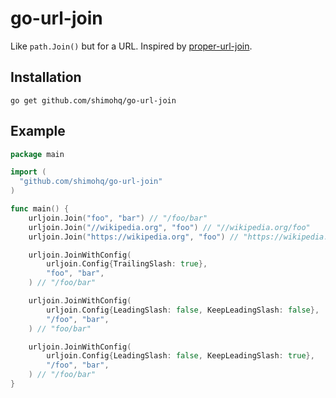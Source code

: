 # go-url-join

Like `path.Join()` but for a URL. Inspired by [proper-url-join](https://github.com/moxystudio/js-proper-url-join).

## Installation

```
go get github.com/shimohq/go-url-join
```

## Example

```go
package main

import (
  "github.com/shimohq/go-url-join"
)

func main() {
    urljoin.Join("foo", "bar") // "/foo/bar"
    urljoin.Join("//wikipedia.org", "foo") // "//wikipedia.org/foo"
    urljoin.Join("https://wikipedia.org", "foo") // "https://wikipedia.org/foo"

    urljoin.JoinWithConfig(
        urljoin.Config{TrailingSlash: true},
        "foo", "bar",
    ) // "/foo/bar"

    urljoin.JoinWithConfig(
        urljoin.Config{LeadingSlash: false, KeepLeadingSlash: false},
        "/foo", "bar",
    ) // "foo/bar"

    urljoin.JoinWithConfig(
        urljoin.Config{LeadingSlash: false, KeepLeadingSlash: true},
        "/foo", "bar",
    ) // "/foo/bar"
}
```

